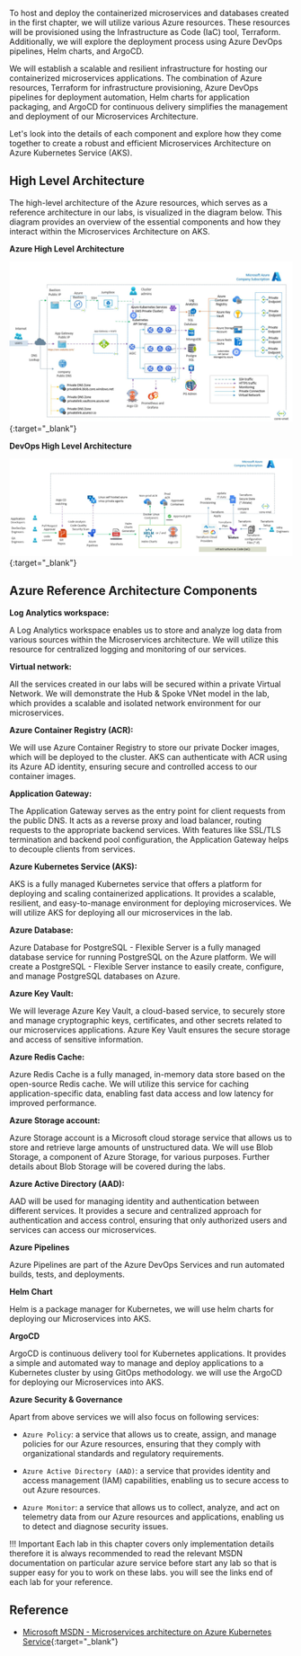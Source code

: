 To host and deploy the containerized microservices and databases created in the first chapter, we will utilize various Azure resources. These resources will be provisioned using the Infrastructure as Code (IaC) tool, Terraform. Additionally, we will explore the deployment process using Azure DevOps pipelines, Helm charts, and ArgoCD.

We will establish a scalable and resilient infrastructure for hosting our containerized microservices applications. The combination of Azure resources, Terraform for infrastructure provisioning, Azure DevOps pipelines for deployment automation, Helm charts for application packaging, and ArgoCD for continuous delivery simplifies the management and deployment of our Microservices Architecture.

Let's look into the details of each component and explore how they come together to create a robust and efficient Microservices Architecture on Azure Kubernetes Service (AKS).

## High Level Architecture

The high-level architecture of the Azure resources, which serves as a reference architecture in our labs, is visualized in the diagram below. This diagram provides an overview of the essential components and how they interact within the Microservices Architecture on AKS.

**Azure High Level Architecture**

[![Alt text](images/image-36.jpg)](images/image-36.jpg){:target="_blank"}

**DevOps High Level Architecture**

[![Alt text](images/image-37.jpg)](images/image-37.jpg){:target="_blank"}

## Azure Reference Architecture Components

**Log Analytics workspace:**

A Log Analytics workspace enables us to store and analyze log data from various sources within the Microservices architecture. We will utilize this resource for centralized logging and monitoring of our services.

**Virtual network:**

All the services created in our labs will be secured within a private Virtual Network. We will demonstrate the Hub & Spoke VNet model in the lab, which provides a scalable and isolated network environment for our microservices.

**Azure Container Registry (ACR):**

We will use Azure Container Registry to store our private Docker images, which will be deployed to the cluster. AKS can authenticate with ACR using its Azure AD identity, ensuring secure and controlled access to our container images.

**Application Gateway:**

The Application Gateway serves as the entry point for client requests from the public DNS. It acts as a reverse proxy and load balancer, routing requests to the appropriate backend services. With features like SSL/TLS termination and backend pool configuration, the Application Gateway helps to decouple clients from services.

**Azure Kubernetes Service (AKS):**

AKS is a fully managed Kubernetes service that offers a platform for deploying and scaling containerized applications. It provides a scalable, resilient, and easy-to-manage environment for deploying microservices. We will utilize AKS for deploying all our microservices in the lab.

**Azure Database:**

Azure Database for PostgreSQL - Flexible Server is a fully managed database service for running PostgreSQL on the Azure platform. We will create a PostgreSQL - Flexible Server instance to easily create, configure, and manage PostgreSQL databases on Azure.

**Azure Key Vault:**

We will leverage Azure Key Vault, a cloud-based service, to securely store and manage cryptographic keys, certificates, and other secrets related to our microservices applications. Azure Key Vault ensures the secure storage and access of sensitive information.

**Azure Redis Cache:**

Azure Redis Cache is a fully managed, in-memory data store based on the open-source Redis cache. We will utilize this service for caching application-specific data, enabling fast data access and low latency for improved performance.

**Azure Storage account:**

Azure Storage account is a Microsoft cloud storage service that allows us to store and retrieve large amounts of unstructured data. We will use Blob Storage, a component of Azure Storage, for various purposes. Further details about Blob Storage will be covered during the labs.

**Azure Active Directory (AAD):**

AAD will be used for managing identity and authentication between different services. It provides a secure and centralized approach for authentication and access control, ensuring that only authorized users and services can access our microservices.

**Azure Pipelines** 

Azure Pipelines are part of the Azure DevOps Services and run automated builds, tests, and deployments.

**Helm Chart** 

Helm is a package manager for Kubernetes, we will use helm charts for deploying our Microservices into AKS.

**ArgoCD** 

ArgoCD is continuous delivery tool for Kubernetes applications. It provides a simple and automated way to manage and deploy applications to a Kubernetes cluster by using GitOps methodology. we will use the ArgoCD for deploying our Microservices into AKS.

**Azure Security & Governance**

Apart from above services we will also focus on following services:

- `Azure Policy`: a service that allows us to create, assign, and manage policies for our Azure resources, ensuring that they comply with organizational standards and regulatory requirements.

- `Azure Active Directory (AAD)`: a service that provides identity and access management (IAM) capabilities, enabling us to secure access to out Azure resources.

- `Azure Monitor`: a service that allows us to collect, analyze, and act on telemetry data from our Azure resources and applications, enabling us to detect and diagnose security issues.


!!! Important
    Each lab in this chapter covers only implementation details therefore it is always recommended to read the relevant MSDN documentation on particular azure service before start any lab so that is supper easy for you to work on these labs. you will see the links end of each lab for your reference.


## Reference
- [Microsoft MSDN - Microservices architecture on Azure Kubernetes Service](https://learn.microsoft.com/en-us/azure/architecture/reference-architectures/containers/aks-microservices/aks-microservices){:target="_blank"}